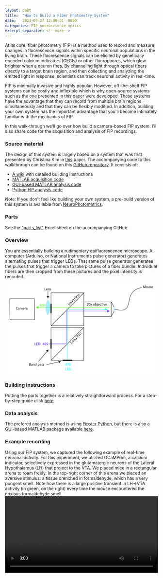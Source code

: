 ```yaml
---
layout: post
title:  "How to build a Fiber Photometry System"
date:   2023-09-27 12:00:01 -0800
categories: FIP neuroscience optics
excerpt_separator: <!--more-->
---
```


At its core, fiber photometry (FIP) is a method used to record and measure changes in fluorescence signals within specific neuronal populations in the living brain. These fluorescence signals can be elicited by genetically encoded calcium indicators (GECIs) or other fluorophores, which glow brighter when a neuron fires. By channeling light through optical fibers directly to a target brain region, and then collecting and analyzing the emitted light in response, scientists can track neuronal activity in real-time.

FIP is minimally invasive and highly popular. However, off-the-shelf FIP systems can be costly and inflexible which is why open-source systems such as [the one presented in this paper](https://www.nature.com/articles/nmeth.3770) were developed. These systems have the advantage that they can record from multiple brain regions simultaneously and that they can be flexibly modified. In addition, building your own system has the important advantage that you'll become intimately familiar with the mechanics of FIP.

In this walk-through we'll go over how build a camera-based FIP system. I'll also share code for the acquisition and analysis of FIP recordings.

<!--more-->

### Source material
The design of this system is largely based on a system that was first presented by Christina Kim in [this](https://www.nature.com/articles/nmeth.3770) paper. The accompanying code to this walkthrough can be found on this [GitHub repository](https://github.com/handejong/Fipster). It consists of:
- [A wiki](https://github.com/handejong/Fipster/wiki) with detailed building instructions
- [MATLAB acquisition code](https://github.com/handejong/Fipster/blob/master/FIP_acquisition.m)
- [GUI-based MATLAB analysis code](https://github.com/handejong/Fipster/tree/master/Fipster_Matlab%20(legacy))
- [Python FIP analysis code](https://github.com/handejong/Fipster/tree/master/Fipster_python)

Note: If you don't feel like building your own system, a pre-build version of this system is available from [NeuroPhotometrics](https://neurophotometrics.com/).

### Parts
See the ["parts_list"](https://github.com/handejong/Fipster/blob/master/FIP%20part%20list.xlsx) Excel sheet on the accompanying GitHub.

### Overview
You are essentially building a rudimentary epifluorescence microscope. A computer (Arduino, or National Instruments pulse generator) generates alternating pulses that trigger LEDs. That same pulse generator generates the pulses that trigger a camera to take pictures of a fiber bundle. Individual fibers are then cropped from these pictures and the pixel intensity is recorded.

![schematic of a FIP setup](https://github.com/handejong/Fipster/blob/master/Images/FIP_setup.jpg?raw=true)

### Building instructions
Putting the parts together is a relatively straightforward process. For a step-by-step guide click [here](https://github.com/handejong/Fipster/wiki).

### Data analysis
The prefered analysis method is using [Fipster Python](https://github.com/handejong/Fipster/tree/master/Fipster_python), but there is also a GUI-based MATLAB package available [here](https://github.com/handejong/Fipster/tree/master/Fipster_Matlab%20(legacy)).


### Example recording
Using our FIP system, we captured the following example of real-time neuronal activity. For this experiment, we utilized GCaMP6m, a calcium indicator, selectively expressed in the glutamatergic neurons of the Lateral Hypothalamus (LH) that project to the VTA. We placed mice in a rectangular arena to roam freely. In the top-right corner of this arena we placed an aversive stimulus: a tissue drenched in formaldehyde, which has a very pungent smell. Note how there is a large positive transient in LH->VTA activity (in green, on the right) every time the mouse encountered the noxious formaldehyde smell.
<video width="100%" controls>
  <source src="https://ars.els-cdn.com/content/image/1-s2.0-S0896627318309966-mmc5.mp4" type="video/mp4">
  Your browser does not support the video tag.
</video>